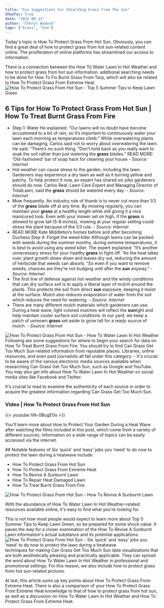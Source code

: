 ```yaml
---
title: "Six Suggestions For Shielding Grass From The Sun"
ShowToc: true 
date: "2022-09-23"
author: "Cheryl Womack" 
tags: ["Grass", "Sun"]
---
```


	
Today's topic is How To Protect Grass From Hot Sun. Obviously, you can find a great deal of how to protect grass from hot sun-related content online. The proliferation of online platforms has streamlined our access to information.

There is a connection between the How To Water Lawn In Hot Weather and how to protect grass from hot sun information. additional searching needs to be done for How To Fix Burnt Grass From Tarp, which will also be related to How To Protect Grass From Extreme Heat.
<img loading="lazy" src="https://i.pinimg.com/736x/8e/ee/8d/8eee8d03801240e30d57c0007f41bffe.jpg" onerror="this.onerror=null;this.src='https://blogger.googleusercontent.com/img/a/AVvXsEhe7F7TRXHtjiKvHb5vS7DmnxvpHiDyoYyYvm1nHB3Qp2_w3BnM6A2eq4v7FYxCC9bfZt3a9vIMtAYEKUiaDQbHMg-ViyGmRIj39MLp0bGFfgfYw1Dc9q_H-T0wiTm3l0Uq42dETrN9eC8aGJ9_IORZsxST1AcLR7np1koOfcc7tnHa4S8Mwz_xD9d0=s16000';" alt="How To Protect Grass From Hot Sun - Top 5 Summer Tips to Keep Lawn Green" >

## 6 Tips for How To Protect Grass From Hot Sun | How To Treat Burnt Grass From Fire
-   Step 1: Water He explained: “Our lawns will no doubt have become accustomed to a bit of rain, so it’s important to continuously water your lawn each morning as temperatures climb.” While overwatering plants can be damaging, Carlos said not to worry about overwatering the lawn. He said: “There’s no such thing. “Don’t hold back as you really want to soak the soil rather than just watering the **grass** blades.” READ MORE: ‘Old-fashioned’ bar of soap hack for cleaning your house - <cite>Source: Internet</cite>
-   Hot weather can cause stress to the garden, including the lawn. Gardeners may experience a dry lawn as well as it turning yellow and patchy. To help protect it now, an expert has shared six jobs gardeners should do now. Carlos Real, Lawn Care Expert and Managing Director of TotalLawn, said the **grass** should be watered every day. - <cite>Source: Internet</cite>
-   Mow frequently. An industry rule of thumb is to never cut more than 1/3 of the **grass** blade off at any time. By mowing regularly, you can maintain your **grass** at a healthy length while still giving it a nice manicured look. Even with your mower set on high, if the **grass** is allowed to grow tall (5-8 inches), mowing at your regular setting could stress the plant because of the 1/3 rule. - <cite>Source: Internet</cite>
-   READ MORE Kate Middleton’s homes before and after becoming Duchess Step 4: Forget the weed killer Although lawns can be packed with weeds during the summer months, during extreme temperatures, it is best to avoid using any weed killer. The expert explained: “It’s another unnecessary stress for your healthy **grass** to fight off. “As the heat takes over, plant growth slows down and leaves dry out, reducing the amount of herbicide that weeds can absorb. “So even if you want to remove weeds, chances are they’re not budging until after the **sun** anyway.” - <cite>Source: Internet</cite>
-   The first line of defense against hot weather and the windy conditions that can dry surface soil is to apply a liberal layer of mulch around the plants. This protects the soil from direct **sun** exposure, keeping it moist at the surface. Mulch also reduces evaporation of water from the soil which reduces the need for watering. - <cite>Source: Internet</cite>
-   There are many different mulch materials which gardeners can use. During a heat wave, light colored mulches will reflect the **sun**light and help maintain cooler surface soil conditions. In our yard, we keep a patch of unmown **grass** set aside to grow tall for a ready source of mulch. - <cite>Source: Internet</cite>


<img loading="lazy" src="https://www.greenleeandassociates.com/uploads/5/9/1/3/5913181/7942924.jpg" onerror="this.onerror=null;this.src='https://blogger.googleusercontent.com/img/a/AVvXsEhe7F7TRXHtjiKvHb5vS7DmnxvpHiDyoYyYvm1nHB3Qp2_w3BnM6A2eq4v7FYxCC9bfZt3a9vIMtAYEKUiaDQbHMg-ViyGmRIj39MLp0bGFfgfYw1Dc9q_H-T0wiTm3l0Uq42dETrN9eC8aGJ9_IORZsxST1AcLR7np1koOfcc7tnHa4S8Mwz_xD9d0=s16000';" alt="How To Protect Grass From Hot Sun - How To Water Lawn In Hot Weather" >
Following are some suggestions for where to begin your search for data on How To Treat Burnt Grass From Fire:
You should try to find Can Grass Get Too Much Sun-related information from reputable places. Libraries, online resources, and even paid journalists all fall under this category.
- It's crucial to be aware of the various electronic media sources available when researching Can Grass Get Too Much Sun, such as Google and YouTube. You may also get info about How To Water Lawn In Hot Weather on social media sites like Facebook and Twitter.

It's crucial to read to examine the authenticity of each source in order to acquire the greatest information regarding Can Grass Get Too Much Sun.

### Video | How To Protect Grass From Hot Sun
{{< youtube hfk-0BugEGs >}} 

You'll learn more about How to Protect Your Garden During a Heat Wave after watching the films included in this post, which come from a variety of different sources. Information on a wide range of topics can be easily accessed via the internet.
<script async="async" data-cfasync="false" src="//normallydemandedalter.com/fe63df3c5408708b15d8dc3d9b206b31/invoke.js"></script>
<div id="container-fe63df3c5408708b15d8dc3d9b206b31"></div>
## Notable features of Six ‘quick’ and ‘easy’ jobs you ‘need’ to do now to protect the lawn during a heatwave include:

- How To Protect Grass From Hot Sun
- How To Protect Grass From Extreme Heat
- How To Revive A Sunburnt Lawn
- How To Repair Heat Damaged Lawn
- How To Treat Burnt Grass From Fire

 <img loading="lazy" src="http://photos.demandstudios.com/227/52/fotolia_3086756_XS.jpg" onerror="this.onerror=null;this.src='https://blogger.googleusercontent.com/img/a/AVvXsEhe7F7TRXHtjiKvHb5vS7DmnxvpHiDyoYyYvm1nHB3Qp2_w3BnM6A2eq4v7FYxCC9bfZt3a9vIMtAYEKUiaDQbHMg-ViyGmRIj39MLp0bGFfgfYw1Dc9q_H-T0wiTm3l0Uq42dETrN9eC8aGJ9_IORZsxST1AcLR7np1koOfcc7tnHa4S8Mwz_xD9d0=s16000';" alt="How To Protect Grass From Hot Sun - How To Revive A Sunburnt Lawn" >

With the abundance of How To Water Lawn In Hot Weather-related resources available online, it's easy to find what you're looking for.

This is not how most people would expect to learn more about Top 5 Summer Tips to Keep Lawn Green, so be prepared for some shock value. It paves the way for a closer examination of the How To Revive A Sunburnt Lawn information's actual substance and its potential applications.
<img loading="lazy" src="http://www.zodega.com/wp-content/uploads/2018/09/best-grass-for-texas-heat-zoysia.jpg" onerror="this.onerror=null;this.src='https://blogger.googleusercontent.com/img/a/AVvXsEhe7F7TRXHtjiKvHb5vS7DmnxvpHiDyoYyYvm1nHB3Qp2_w3BnM6A2eq4v7FYxCC9bfZt3a9vIMtAYEKUiaDQbHMg-ViyGmRIj39MLp0bGFfgfYw1Dc9q_H-T0wiTm3l0Uq42dETrN9eC8aGJ9_IORZsxST1AcLR7np1koOfcc7tnHa4S8Mwz_xD9d0=s16000';" alt="How To Protect Grass From Hot Sun - Six ‘quick’ and ‘easy’ jobs you ‘need’ to do now to protect the lawn during a heatwave" >
techniques for making Can Grass Get Too Much Sun data visualizations that are both aesthetically pleasing and practically applicable. They can spread the word about How To Water Lawn In Hot Weather in professional and promotional settings. For this reason, we also include how to protect grass from hot sun-related pictures.

At last, this article sums up key points about How To Protect Grass From Extreme Heat. There is also a comparison of your How To Protect Grass From Extreme Heat knowledge to that of how to protect grass from hot sun, as well as a discussion on How To Water Lawn In Hot Weather and How To Protect Grass From Extreme Heat.
	
	

